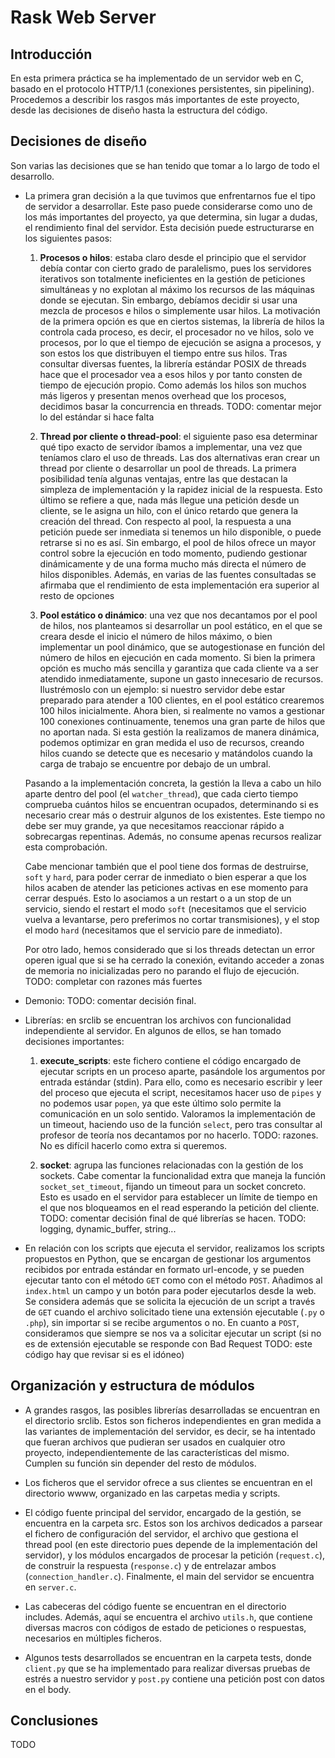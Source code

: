 # Rask Web Server
## Introducción
En esta primera práctica se ha implementado de un servidor web en C,
basado en el protocolo HTTP/1.1 (conexiones persistentes, sin pipelining).
Procedemos a describir los rasgos más importantes de este proyecto, desde las
decisiones de diseño hasta la estructura del código.

## Decisiones de diseño
Son varias las decisiones que se han tenido que tomar a lo largo de todo el desarrollo.

- La primera gran decisión a la que tuvimos que enfrentarnos fue el tipo de servidor a desarrollar.
Este paso puede considerarse como uno de los más importantes del proyecto, ya que determina, sin lugar a dudas, 
el rendimiento final del servidor. Esta decisión puede estructurarse en los siguientes pasos:
    1. **Procesos o hilos**: estaba claro desde el principio que el servidor debía contar con cierto grado de paralelismo,
    pues los servidores iterativos son totalmente ineficientes en la gestión de peticiones simultáneas y no explotan al
    máximo los recursos de las máquinas donde se ejecutan. Sin embargo, debíamos decidir si usar una mezcla de procesos e hilos
    o simplemente usar hilos. La motivación de la primera opción es que en ciertos sistemas, la librería de hilos la controla
    cada proceso, es decir, el procesador no ve hilos, solo ve procesos, por lo que el tiempo de ejecución se asigna a procesos,
    y son estos los que distribuyen el tiempo entre sus hilos. Tras consultar diversas fuentes, la librería estándar POSIX de threads
    hace que el procesador vea a esos hilos y por tanto consten de tiempo de ejecución propio. Como además los hilos son muchos más ligeros
    y presentan menos overhead que los procesos, decidimos basar la concurrencia en threads. TODO: comentar mejor lo del estándar si hace falta

    2. **Thread por cliente o thread-pool**: el siguiente paso esa determinar qué tipo exacto de servidor íbamos a implementar,
    una vez que teníamos claro el uso de threads. Las dos alternativas eran crear un thread por cliente o desarrollar un pool de threads.
    La primera posibilidad tenía algunas ventajas, entre las que destacan la simpleza de implementación y la rapidez inicial de la respuesta.
    Esto último se refiere a que, nada más llegue una petición desde un cliente, se le asigna un hilo, con el único retardo que genera la creación del thread.
    Con respecto al pool, la respuesta a una petición puede ser inmediata si tenemos un hilo disponible, o puede retrarse si
    no es así. Sin embargo, el pool de hilos ofrece un mayor control sobre la ejecución en todo momento, pudiendo gestionar dinámicamente
    y de una forma mucho más directa el número de hilos disponibles. Además, en varias de las fuentes consultadas se afirmaba que el rendimiento
    de esta implementación era superior al resto de opciones
    
    3. **Pool estático o dinámico**: una vez que nos decantamos por el pool de hilos, nos planteamos si desarrollar un pool estático, en el que
    se creara desde el inicio el número de hilos máximo, o bien implementar un pool dinámico, que se autogestionase en función del número de hilos en ejecución 
    en cada momento. Si bien la primera opción es mucho más sencilla y garantiza que cada cliente va a ser atendido inmediatamente, supone un gasto innecesario
    de recursos. Ilustrémoslo con un ejemplo: si nuestro servidor debe estar preparado para atender a 100 clientes, en el pool estático crearemos 100 hilos
    inicialmente. Ahora bien, si realmente no vamos a gestionar 100 conexiones continuamente, tenemos una gran parte de hilos que no aportan nada. Si esta gestión
    la realizamos de manera dinámica, podemos optimizar en gran medida el uso de recursos, creando hilos cuando se detecte que es necesario y matándolos cuando la
    carga de trabajo se encuentre por debajo de un umbral.
    
   Pasando a la implementación concreta, la gestión la lleva a cabo un hilo aparte dentro del pool (el `watcher_thread`), que cada cierto tiempo
   comprueba cuántos hilos se encuentran ocupados, determinando si es necesario crear más o destruir algunos de los existentes. Este tiempo no debe ser muy grande,
   ya que necesitamos reaccionar rápido a sobrecargas repentinas. Además, no consume apenas recursos realizar esta comprobación.
   
   Cabe mencionar también que el pool tiene dos formas de destruirse, `soft` y `hard`, para poder cerrar de inmediato o bien esperar
   a que los hilos acaben de atender las peticiones activas en ese momento para cerrar después. Esto lo asociamos a un restart o a un stop de un servicio,
   siendo el restart el modo `soft` (necesitamos que el servicio vuelva a levantarse, pero preferimos no cortar transmisiones), y
   el stop el modo `hard` (necesitamos que el servicio pare de inmediato).
   
   Por otro lado, hemos considerado que si los threads detectan un error operen igual que si se ha cerrado la conexión, evitando acceder a
   zonas de memoria no inicializadas pero no parando el flujo de ejecución. TODO: completar con razones más fuertes
   
- Demonio: TODO: comentar decisión final.

- Librerías: en srclib se encuentran los archivos con funcionalidad independiente al servidor. En algunos de ellos, se han tomado decisiones importantes:
    1. **execute_scripts**: este fichero contiene el código encargado de ejecutar scripts en un proceso aparte, pasándole los argumentos por entrada estándar (stdin).
    Para ello, como es necesario escribir y leer del proceso que ejecuta el script, necesitamos hacer uso de `pipes` y no podemos usar `popen`, ya que 
    este último solo permite la comunicación en un solo sentido. Valoramos la implementación de un timeout, haciendo uso de la función `select`, pero 
    tras consultar al profesor de teoría nos decantamos por no hacerlo. TODO: razones. No es difícil hacerlo como extra si queremos.
    
    2. **socket**: agrupa las funciones relacionadas con la gestión de los sockets. Cabe comentar la funcionalidad extra que maneja la función
    `socket_set_timeout`, fijando un timeout para un socket concreto. Esto es usado en el servidor para establecer un límite de tiempo en el que nos bloqueamos
    en el read esperando la petición del cliente.
    TODO: comentar decisión final de qué librerías se hacen. TODO: logging, dynamic_buffer, string...

- En relación con los scripts que ejecuta el servidor, realizamos los scripts propuestos en Python, que se encargan de gestionar los argumentos recibidos por entrada estándar
      en formato url-encode, y se pueden ejecutar tanto con el método `GET` como con el método `POST`. Añadimos al `index.html` un campo y un botón para poder ejecutarlos desde
      la web. Se considera además que se solicita la ejecución de un script a través de `GET`
      cuando el archivo solicitado tiene una extensión ejecutable (`.py` o `.php`), sin importar si se recibe argumentos o no. En cuanto a `POST`, consideramos que 
      siempre se nos va a solicitar ejecutar un script (si no es de extensión ejecutable se responde con Bad Request TODO: este código hay que revisar si es el idóneo)

## Organización y estructura de módulos

- A grandes rasgos, las posibles librerías desarrolladas se encuentran en el directorio srclib. Estos son ficheros independientes en gran 
  medida a las variantes de implementación del servidor, es decir, se ha intentado que fueran archivos que pudieran ser usados en cualquier otro proyecto,
  independientemente de las características del mismo. Cumplen su función sin depender del resto de módulos.
  
- Los ficheros que el servidor ofrece a sus clientes se encuentran en el directorio wwww, organizado en las carpetas media y scripts.

- El código fuente principal del servidor, encargado de la gestión, se encuentra en la carpeta src. Estos son los archivos dedicados a parsear 
el fichero de configuración del servidor, el archivo que gestiona el thread pool (en este directorio pues depende de la implementación del servidor), 
y los módulos encargados de procesar la petición (`request.c`), de construir la respuesta (`response.c`) y de entrelazar ambos (`connection_handler.c`).
Finalmente, el main del servidor se encuentra en `server.c`.

- Las cabeceras del código fuente se encuentran en el directorio includes. Además, aquí se encuentra el archivo `utils.h`, que contiene 
diversas macros con códigos de estado de peticiones o respuestas, necesarios en múltiples ficheros.

- Algunos tests desarrollados se encuentran en la carpeta tests, donde `client.py` que se ha implementado para realizar diversas pruebas de estrés a nuestro servidor
y `post.py` contiene una petición post con datos en el body.

## Conclusiones

TODO
